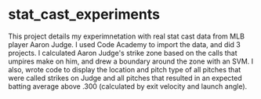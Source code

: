 # stat_cast_experiments

This project details my experimnetation with real stat cast data from MLB player Aaron Judge. I used Code Academy to import the data, and did 3 projects. I calculated Aaron Judge's strike zone based on the calls that umpires make on him, and drew a boundary around the zone with an SVM. I also, wrote code to display the location and pitch type of all pitches that were called strikes on Judge and all pitches that resulted in an expected batting average above .300 (calculated by exit velocity and launch angle). 
